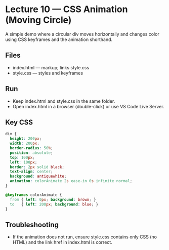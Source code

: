 # Lecture 10 — CSS Animation (Moving Circle)

A simple demo where a circular div moves horizontally and changes color using CSS keyframes and the animation shorthand.

## Files
- index.html — markup; links style.css
- style.css — styles and keyframes

## Run
- Keep index.html and style.css in the same folder.
- Open index.html in a browser (double-click) or use VS Code Live Server.

## Key CSS
```css
div {
  height: 200px;
  width: 200px;
  border-radius: 50%;
  position: absolute;
  top: 100px;
  left: 100px;
  border: 2px solid black;
  text-align: center;
  background: antiquewhite;
  animation: colorAnimate 2s ease-in 0s infinite normal;
}

@keyframes colorAnimate {
  from { left: 0px; background: brown; }
  to   { left: 200px; background: blue; }
}
```

## Troubleshooting
- If the animation does not run, ensure style.css contains only CSS (no HTML) and the link href in index.html is correct.